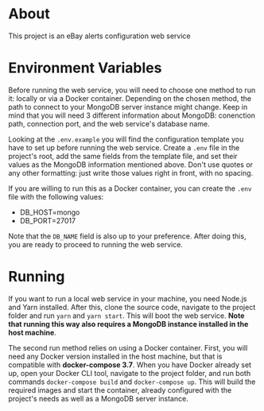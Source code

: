 # About

This project is an eBay alerts configuration web service

# Environment Variables

Before running the web service, you will need to choose one method to run it: locally or via a Docker container. Depending on the chosen method, the path to connect to your MongoDB server instance might change. Keep in mind that you will need 3 different information about MongoDB: conenction path, connection port, and the web service's database name.

Looking at the `.env.example` you will find the configuration template you have to set up before running the web service. Create a `.env` file in the project's root, add the same fields from the template file, and set their values as the MongoDB information mentioned above. Don't use quotes or any other formatting: just write those values right in front, with no spacing.

If you are willing to run this as a Docker container, you can create the `.env` file with the following values:

* DB_HOST=mongo
* DB_PORT=27017

Note that the `DB_NAME` field is also up to your preference. After doing this, you are ready to proceed to running the web service.

# Running

If you want to run a local web service in your machine, you need Node.js and Yarn installed. After this, clone the source code, navigate to the project folder and run `yarn` and `yarn start`. This will boot the web service. **Note that running this way also requires a MongoDB instance installed in the host machine**.

The second run method relies on using a Docker container. First, you will need any Docker version installed in the host machine, but that is compatible with **docker-compose 3.7**. When you have Docker already set up, open your Docker CLI tool, navigate to the project folder, and run both commands `docker-compose build` and `docker-compose up`. This will build the required images and start the container, already configured with the project's needs as well as a MongoDB server instance.